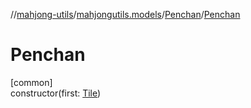 //[mahjong-utils](../../../index.md)/[mahjongutils.models](../index.md)/[Penchan](index.md)/[Penchan](-penchan.md)

# Penchan

[common]\
constructor(first: [Tile](../-tile/index.md))
